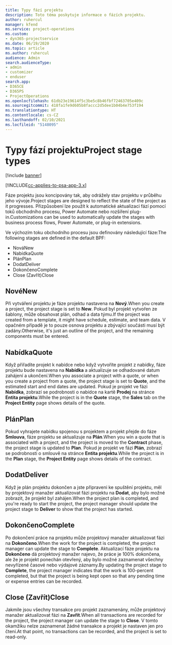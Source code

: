 ```yaml
---
title: Typy fází projektu
description: Toto téma poskytuje informace o fázích projektu.
author: ruhercul
manager: kfend
ms.service: project-operations
ms.custom:
- dyn365-projectservice
ms.date: 06/19/2020
ms.topic: article
ms.author: ruhercul
audience: Admin
search.audienceType:
- admin
- customizer
- enduser
search.app:
- D365CE
- D365PS
- ProjectOperations
ms.openlocfilehash: 61db23e19614f5c3be5c8b46fbf72463705e409c
ms.sourcegitcommit: 418fa1fe9d605b8faccc2d5dee1b04b4e753f194
ms.translationtype: HT
ms.contentlocale: cs-CZ
ms.lasthandoff: 02/10/2021
ms.locfileid: "5148095"
---
```

# <a name="project-stage-types"></a><span data-ttu-id="00352-103">Typy fází projektu</span><span class="sxs-lookup"><span data-stu-id="00352-103">Project stage types</span></span> 

[!include [banner](../includes/psa-now-project-operations.md)]

[!INCLUDE[cc-applies-to-psa-app-3.x](../includes/cc-applies-to-psa-app-3x.md)]

<span data-ttu-id="00352-104">Fáze projektu jsou koncipovány tak, aby odrážely stav projektu v průběhu jeho vývoje.</span><span class="sxs-lookup"><span data-stu-id="00352-104">Project stages are designed to reflect the state of the project as it progresses.</span></span> <span data-ttu-id="00352-105">Přizpůsobení lze použít k automatické aktualizaci fází pomocí toků obchodního procesu, Power Automate nebo rozšíření plug-in.</span><span class="sxs-lookup"><span data-stu-id="00352-105">Customizations can be used to automatically update the stages with business process flows, Power Automate, or plug-in extensions.</span></span>

<span data-ttu-id="00352-106">Ve výchozím toku obchodního procesu jsou definovány následující fáze:</span><span class="sxs-lookup"><span data-stu-id="00352-106">The following stages are defined in the default BPF:</span></span>

- <span data-ttu-id="00352-107">Nová</span><span class="sxs-lookup"><span data-stu-id="00352-107">New</span></span>
- <span data-ttu-id="00352-108">Nabídka</span><span class="sxs-lookup"><span data-stu-id="00352-108">Quote</span></span>
- <span data-ttu-id="00352-109">Plán</span><span class="sxs-lookup"><span data-stu-id="00352-109">Plan</span></span>
- <span data-ttu-id="00352-110">Dodat</span><span class="sxs-lookup"><span data-stu-id="00352-110">Deliver</span></span>
- <span data-ttu-id="00352-111">Dokončeno</span><span class="sxs-lookup"><span data-stu-id="00352-111">Complete</span></span>
- <span data-ttu-id="00352-112">Close (Zavřít)</span><span class="sxs-lookup"><span data-stu-id="00352-112">Close</span></span> 

## <a name="new"></a><span data-ttu-id="00352-113">Nové</span><span class="sxs-lookup"><span data-stu-id="00352-113">New</span></span>

<span data-ttu-id="00352-114">Při vytváření projektu je fáze projektu nastavena na **Nový**.</span><span class="sxs-lookup"><span data-stu-id="00352-114">When you create a project, the project stage is set to **New**.</span></span> <span data-ttu-id="00352-115">Pokud byl projekt vytvořen ze šablony, může obsahovat plán, odhad a data týmu.</span><span class="sxs-lookup"><span data-stu-id="00352-115">If the project was created from a template, it might have schedule, estimate, and team data.</span></span> <span data-ttu-id="00352-116">V opačném případě je to pouze osnova projektu a zbývající součásti musí být zadány.</span><span class="sxs-lookup"><span data-stu-id="00352-116">Otherwise, it's just an outline of the project, and the remaining components must be entered.</span></span>

## <a name="quote"></a><span data-ttu-id="00352-117">Nabídka</span><span class="sxs-lookup"><span data-stu-id="00352-117">Quote</span></span>

<span data-ttu-id="00352-118">Když přiřadíte projekt k nabídce nebo když vytvoříte projekt z nabídky, fáze projektu bude nastavena na **Nabídka** a aktualizuje se odhadované datum zahájení a ukončení.</span><span class="sxs-lookup"><span data-stu-id="00352-118">When you associate a project with a quote, or when you create a project from a quote, the project stage is set to **Quote**, and the estimated start and end dates are updated.</span></span> <span data-ttu-id="00352-119">Pokud je projekt ve fázi **Nabídka**, zobrazí se podrobnosti o nabídce na kartě **Prodej** na stránce **Entita projektu**.</span><span class="sxs-lookup"><span data-stu-id="00352-119">While the project is in the **Quote** stage, the **Sales** tab on the **Project Entity** page shows details of the quote.</span></span>

## <a name="plan"></a><span data-ttu-id="00352-120">Plán</span><span class="sxs-lookup"><span data-stu-id="00352-120">Plan</span></span>

<span data-ttu-id="00352-121">Pokud vyhrajete nabídku spojenou s projektem a projekt přejde do fáze **Smlouva**, fáze projektu se aktualizuje na **Plán**.</span><span class="sxs-lookup"><span data-stu-id="00352-121">When you win a quote that is associated with a project, and the project is moved to the **Contract** phase, the project stage is updated to **Plan**.</span></span> <span data-ttu-id="00352-122">Pokud je projekt ve fázi **Plán**, zobrazí se podrobnosti o smlouvě na stránce **Entita projektu**.</span><span class="sxs-lookup"><span data-stu-id="00352-122">While the project is in the **Plan** stage, the **Project Entity** page shows details of the contract.</span></span>

## <a name="deliver"></a><span data-ttu-id="00352-123">Dodat</span><span class="sxs-lookup"><span data-stu-id="00352-123">Deliver</span></span>

<span data-ttu-id="00352-124">Když je plán projektu dokončen a jste připraveni ke spuštění projektu, měl by projektový manažer aktualizovat fázi projektu na **Dodat**, aby bylo možné zobrazit, že projekt byl zahájen.</span><span class="sxs-lookup"><span data-stu-id="00352-124">When the project plan is completed, and you're ready to start the project, the project manager should update the project stage to **Deliver** to show that the project has started.</span></span>

## <a name="complete"></a><span data-ttu-id="00352-125">Dokončeno</span><span class="sxs-lookup"><span data-stu-id="00352-125">Complete</span></span> 

<span data-ttu-id="00352-126">Po dokončení práce na projektu může projektový manažer aktualizovat fázi na **Dokončeno**.</span><span class="sxs-lookup"><span data-stu-id="00352-126">When the work for the project is completed, the project manager can update the stage to **Complete**.</span></span> <span data-ttu-id="00352-127">Aktualizací fáze projektu na **Dokončeno** dá projektový manažer najevo, že práce je 100% dokončena, ale že je projekt ponechán otevřený, aby bylo možné zaznamenat všechny nevyřízené časové nebo výdajové záznamy.</span><span class="sxs-lookup"><span data-stu-id="00352-127">By updating the project stage to **Complete**, the project manager indicates that the work is 100-percent completed, but that the project is being kept open so that any pending time or expense entries can be recorded.</span></span>

## <a name="close"></a><span data-ttu-id="00352-128">Close (Zavřít)</span><span class="sxs-lookup"><span data-stu-id="00352-128">Close</span></span>

<span data-ttu-id="00352-129">Jakmile jsou všechny transakce pro projekt zaznamenány, může projektový manažer aktualizovat fázi na **Zavřít**.</span><span class="sxs-lookup"><span data-stu-id="00352-129">When all transactions are recorded for the project, the project manager can update the stage to **Close**.</span></span> <span data-ttu-id="00352-130">V tomto okamžiku nelze zaznamenat žádné transakce a projekt je nastaven jen pro čtení.</span><span class="sxs-lookup"><span data-stu-id="00352-130">At that point, no transactions can be recorded, and the project is set to read-only.</span></span>
